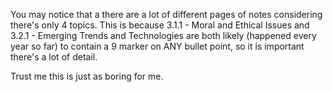 You may notice that a there are a lot of different pages of notes considering there's only 4 topics. This is because 3.1.1 - Moral and Ethical Issues and 3.2.1 - Emerging Trends and Technologies are both likely (happened every year so far) to contain a 9 marker on ANY bullet point, so it is important there's a lot of detail. 

Trust me this is just as boring for me. 